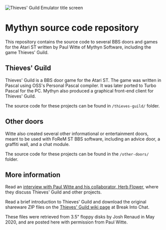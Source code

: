 ![Thieves' Guild Emulator title screen](https://breakintochat.com/w/images/5/58/Thieves-guild-emulator-title.png)

Mythyn source code repository
=============================

This repository contains the source code to several BBS doors and games for the Atari ST written by Paul Witte of Mythyn Software, including the game Thieves' Guild.


Thieves' Guild
--------------

Thieves' Guild is a BBS door game for the Atari ST. The game was written in Pascal using OSS's Personal Pascal compiler. It was later ported to Turbo Pascal for the PC. Mythyn also produced a graphical front-end client for Thieves' Guild.

The source code for these projects can be found in `/thieves-guild/` folder.


Other doors
-----------

Witte also created several other informational or entertainment doors, meant to be used with FoReM ST BBS software, including an advice door, a graffiti wall, and a chat module.

The source code for these projects can be found in the `/other-doors/` folder.


More information
----------------

Read an [interview with Paul Witte and his collaborator, Herb Flower,](XXXXXXX) where they discuss Thieves' Guild and other projects.

Read a brief introduction to Thieves' Guild and download the original shareware ZIP files on the [Thieves' Guild wiki page](https://breakintochat.com/wiki/Thieves%27_Guild) at Break Into Chat.

These files were retrieved from 3.5" floppy disks by Josh Renaud in May 2020, and are posted here with permission from Paul Witte.

